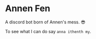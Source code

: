 
# Annen Fen

A discord bot born of Annen's mess. :sunglasses:  
  
To see what I can do say `anna ithenth my`.
